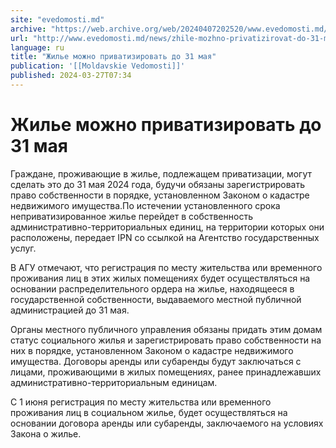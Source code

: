 ```yaml
---
site: "evedomosti.md"
archive: "https://web.archive.org/web/20240407202520/www.evedomosti.md/news/zhile-mozhno-privatizirovat-do-31-maya"
url: "http://www.evedomosti.md/news/zhile-mozhno-privatizirovat-do-31-maya"
language: ru
title: "Жилье можно приватизировать до 31 мая"
publication: '[[Moldavskie Vedomosti]]'
published: 2024-03-27T07:34
---
```


# Жилье можно приватизировать до 31 мая

Граждане, проживающие в жилье, подлежащем приватизации, могут сделать это до 31 мая 2024 года, будучи обязаны зарегистрировать право собственности в порядке, установленном Законом о кадастре недвижимого имущества.По истечении установленного срока неприватизированное жилье перейдет в собственность административно-территориальных единиц, на территории которых они расположены, передает IPN со ссылкой на Агентство государственных услуг.

В АГУ отмечают, что регистрация по месту жительства или временного проживания лиц в этих жилых помещениях будет осуществляться на основании распределительного ордера на жилье, находящееся в государственной собственности, выдаваемого местной публичной администрацией до 31 мая.

Органы местного публичного управления обязаны придать этим домам статус социального жилья и зарегистрировать право собственности на них в порядке, установленном Законом о кадастре недвижимого имущества. Договоры аренды или субаренды будут заключаться с лицами, проживающими в жилых помещениях, ранее принадлежавших административно-территориальным единицам.

С 1 июня регистрация по месту жительства или временного проживания лиц в социальном жилье, будет осуществляться на основании договора аренды или субаренды, заключаемого на условиях Закона о жилье.